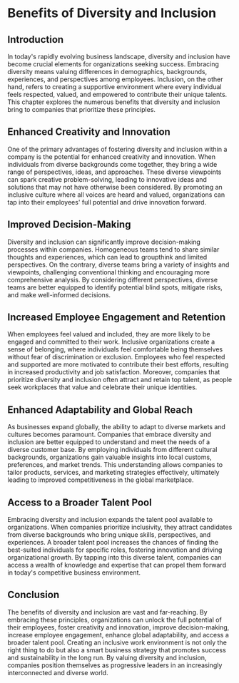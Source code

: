 # Benefits of Diversity and Inclusion

## Introduction

In today's rapidly evolving business landscape, diversity and inclusion have become crucial elements for organizations seeking success. Embracing diversity means valuing differences in demographics, backgrounds, experiences, and perspectives among employees. Inclusion, on the other hand, refers to creating a supportive environment where every individual feels respected, valued, and empowered to contribute their unique talents. This chapter explores the numerous benefits that diversity and inclusion bring to companies that prioritize these principles.

## Enhanced Creativity and Innovation

One of the primary advantages of fostering diversity and inclusion within a company is the potential for enhanced creativity and innovation. When individuals from diverse backgrounds come together, they bring a wide range of perspectives, ideas, and approaches. These diverse viewpoints can spark creative problem-solving, leading to innovative ideas and solutions that may not have otherwise been considered. By promoting an inclusive culture where all voices are heard and valued, organizations can tap into their employees' full potential and drive innovation forward.

## Improved Decision-Making

Diversity and inclusion can significantly improve decision-making processes within companies. Homogeneous teams tend to share similar thoughts and experiences, which can lead to groupthink and limited perspectives. On the contrary, diverse teams bring a variety of insights and viewpoints, challenging conventional thinking and encouraging more comprehensive analysis. By considering different perspectives, diverse teams are better equipped to identify potential blind spots, mitigate risks, and make well-informed decisions.

## Increased Employee Engagement and Retention

When employees feel valued and included, they are more likely to be engaged and committed to their work. Inclusive organizations create a sense of belonging, where individuals feel comfortable being themselves without fear of discrimination or exclusion. Employees who feel respected and supported are more motivated to contribute their best efforts, resulting in increased productivity and job satisfaction. Moreover, companies that prioritize diversity and inclusion often attract and retain top talent, as people seek workplaces that value and celebrate their unique identities.

## Enhanced Adaptability and Global Reach

As businesses expand globally, the ability to adapt to diverse markets and cultures becomes paramount. Companies that embrace diversity and inclusion are better equipped to understand and meet the needs of a diverse customer base. By employing individuals from different cultural backgrounds, organizations gain valuable insights into local customs, preferences, and market trends. This understanding allows companies to tailor products, services, and marketing strategies effectively, ultimately leading to improved competitiveness in the global marketplace.

## Access to a Broader Talent Pool

Embracing diversity and inclusion expands the talent pool available to organizations. When companies prioritize inclusivity, they attract candidates from diverse backgrounds who bring unique skills, perspectives, and experiences. A broader talent pool increases the chances of finding the best-suited individuals for specific roles, fostering innovation and driving organizational growth. By tapping into this diverse talent, companies can access a wealth of knowledge and expertise that can propel them forward in today's competitive business environment.

## Conclusion

The benefits of diversity and inclusion are vast and far-reaching. By embracing these principles, organizations can unlock the full potential of their employees, foster creativity and innovation, improve decision-making, increase employee engagement, enhance global adaptability, and access a broader talent pool. Creating an inclusive work environment is not only the right thing to do but also a smart business strategy that promotes success and sustainability in the long run. By valuing diversity and inclusion, companies position themselves as progressive leaders in an increasingly interconnected and diverse world.
